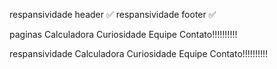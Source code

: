 respansividade header ✅
respansividade footer ✅

paginas
    Calculadora
    Curiosidade
    Equipe
    Contato!!!!!!!!!!

respansividade
    Calculadora
    Curiosidade
    Equipe
    Contato!!!!!!!!!!
